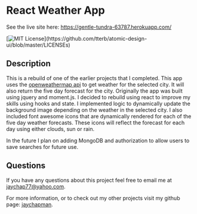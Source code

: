 # React Weather App

See the live site here: https://gentle-tundra-63787.herokuapp.com/

[![MIT License](https://img.shields.io/apm/l/atomic-design-ui.svg?)](https://github.com/tterb/atomic-design-ui/blob/master/LICENSEs)

## Description

This is a rebuild of one of the earlier projects that I completed. This app uses the [openweathermap api](https://openweathermap.org/api) to get weather for the selected city. It will also return the five day forecast for the city. Originally the app was built using jquery and moment.js. I decided to rebuild using react to improve my skills using hooks and state. I implemented logic to dynamically update the background image depending on the weather in the selected city. I also included font awesome icons that are dynamically rendered for each of the five day weather forecasts. These icons will reflect the forecast for each day using either clouds, sun or rain.

In the future I plan on adding MongoDB and authorization to allow users to save searches for future use.

## Questions

If you have any questions about this project feel free to email me at jaychap77@yahoo.com.

For more information, or to check out my other projects visit my github page: [jaychapman](https://github.com/jaychapman).
